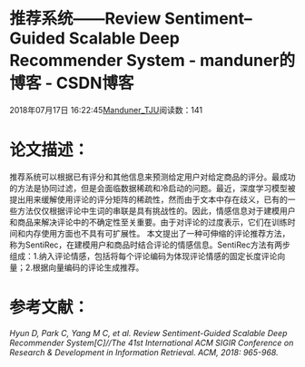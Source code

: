 
# 推荐系统——Review Sentiment–Guided Scalable Deep Recommender System - manduner的博客 - CSDN博客


2018年07月17日 16:22:45[Manduner_TJU](https://me.csdn.net/manduner)阅读数：141


# 论文描述：
推荐系统可以根据已有评分和其他信息来预测给定用户对给定商品的评分。最成功的方法是协同过滤，但是会面临数据稀疏和冷启动的问题。最近，深度学习模型被提出用来缓解使用评论的评分矩阵的稀疏性，然而由于文本中存在歧义，已有的一些方法仅仅根据评论中生词的串联是具有挑战性的。因此，情感信息对于建模用户和商品来解决评论中的不确定性至关重要。由于对评论的过度表示，它们在训练时间和内存使用方面也不具有可扩展性。
本文提出了一种可伸缩的评论推荐方法，称为SentiRec，在建模用户和商品时结合评论的情感信息。SentiRec方法有两步组成：1.纳入评论情感，包括将每个评论编码为体现评论情感的固定长度评论向量；2.根据向量编码的评论生成推荐。

# 参考文献：
*Hyun D, Park C, Yang M C, et al. Review Sentiment-Guided Scalable Deep Recommender System[C]//The 41st International ACM SIGIR Conference on Research & Development in Information Retrieval. ACM, 2018: 965-968.*

